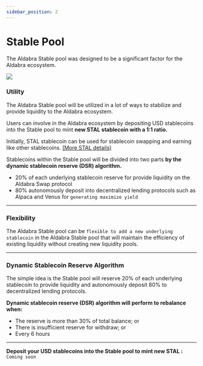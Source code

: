 ```yaml
---
sidebar_position: 2
---
```


# Stable Pool

The Aldabra Stable pool was designed to be a significant factor for the Aldabra ecosystem.

![](/img/stable-pool_info.webp)

### Utility

The Aldabra Stable pool will be utilized in a lot of ways to stabilize and provide liquidity to the Aldabra ecosystem.

Users can involve in the Aldabra ecosystem by depositing USD stablecoins into the Stable pool to mint **new STAL stablecoin with a 1:1 ratio.** 

Initially, STAL stablecoin can be used for stablecoin swapping and earning like other stablecoins. [(More STAL details)](tokens/stal-stablecoin.md)

Stablecoins within the Stable pool will be divided into two parts **by the dynamic stablecoin reserve (DSR) algorithm.**
- 20% of each underlying stablecoin reserve for provide liquidity on the Aldabra Swap protocol
- 80% autonomously deposit into decentralized lending protocols such as Alpaca and Venus for `generating maximize yield`
***

### Flexibility

The Aldabra Stable pool can be `flexible to add a new underlying stablecoin` in the Aldabra Stable pool that will maintain the efficiency of existing liquidity without creating new liquidity pools.
***

### Dynamic Stablecoin Reserve Algorithm

The simple idea is the Stable pool will reserve 20% of each underlying stablecoin to provide liquidity and autonomously deposit 80% to decentralized lending protocols.

**Dynamic stablecoin reserve (DSR) algorithm will perform to rebalance when:**

- The reserve is more than 30% of total balance; or
- There is insufficient reserve for withdraw; or
- Every 6 hours
***

**Deposit your USD stablecoins into the Stable pool to mint new STAL :** `Coming soon`